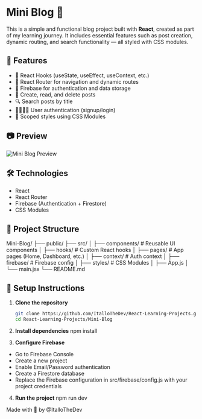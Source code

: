 # Mini Blog 📝

This is a simple and functional blog project built with **React**, created as part of my learning journey. It includes essential features such as post creation, dynamic routing, and search functionality — all styled with CSS modules.

## 🚀 Features

- 🧠 React Hooks (useState, useEffect, useContext, etc.)
- 🔗 React Router for navigation and dynamic routes
- 🔐 Firebase for authentication and data storage
- 💾 Create, read, and delete posts
- 🔍 Search posts by title
- 👨‍👩‍👧‍👦 User authentication (signup/login)
- 🎨 Scoped styles using CSS Modules

## 📷 Preview

![Mini Blog Preview](https://user-images.githubusercontent.com/your-screenshot-url.png)

## 🛠️ Technologies

- React
- React Router
- Firebase (Authentication + Firestore)
- CSS Modules

## 📁 Project Structure

Mini-Blog/
├── public/
├── src/
│ ├── components/ # Reusable UI components
│ ├── hooks/ # Custom React hooks
│ ├── pages/ # App pages (Home, Dashboard, etc.)
│ ├── context/ # Auth context
│ ├── firebase/ # Firebase config
│ ├── styles/ # CSS Modules
│ ├── App.js
│ └── main.jsx
└── README.md

## 🔧 Setup Instructions

1. **Clone the repository**

   ```bash
   git clone https://github.com/ItalloTheDev/React-Learning-Projects.git
   cd React-Learning-Projects/Mini-Blog

   ```

2. **Install dependencies**
   npm install

3. **Configure Firebase**

- Go to Firebase Console
- Create a new project
- Enable Email/Password authentication
- Create a Firestore database
- Replace the Firebase configuration in src/firebase/config.js with your project credentials

4. **Run the project**
   npm run dev

Made with 💙 by @ItalloTheDev
